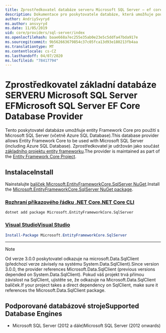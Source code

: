 ```yaml
---
title: Zprostředkovatel databáze serveru Microsoft SQL Server – ef core
description: Dokumentace pro poskytovatele databáze, která umožňuje použití entity Framework Core se serverem Microsoft SQL Server
author: AndriySvyryd
ms.author: ansvyryd
ms.date: 11/05/2019
uid: core/providers/sql-server/index
ms.openlocfilehash: baae668a7ec255e35ab0e23e5c5ddfa47bda917e
ms.sourcegitcommit: 9b562663679854c37c05fca13d93e180213fb4aa
ms.translationtype: MT
ms.contentlocale: cs-CZ
ms.lasthandoff: 04/07/2020
ms.locfileid: "78417794"
---
```

# <a name="microsoft-sql-server-ef-core-database-provider"></a><span data-ttu-id="7cc3d-103">Zprostředkovatel základní databáze SERVERU Microsoft SQL Server EF</span><span class="sxs-lookup"><span data-stu-id="7cc3d-103">Microsoft SQL Server EF Core Database Provider</span></span>

<span data-ttu-id="7cc3d-104">Tento poskytovatel databáze umožňuje entity Framework Core pro použití s Microsoft SQL Server (včetně Azure SQL Database).</span><span class="sxs-lookup"><span data-stu-id="7cc3d-104">This database provider allows Entity Framework Core to be used with Microsoft SQL Server (including Azure SQL Database).</span></span> <span data-ttu-id="7cc3d-105">Zprostředkovatel je udržován jako součást [základního projektu entity frameworku](https://github.com/aspnet/EntityFrameworkCore).</span><span class="sxs-lookup"><span data-stu-id="7cc3d-105">The provider is maintained as part of the [Entity Framework Core Project](https://github.com/aspnet/EntityFrameworkCore).</span></span>

## <a name="install"></a><span data-ttu-id="7cc3d-106">Instalace</span><span class="sxs-lookup"><span data-stu-id="7cc3d-106">Install</span></span>

<span data-ttu-id="7cc3d-107">Nainstalujte [balíček Microsoft.EntityFrameworkCore.SqlServer NuGet](https://www.nuget.org/packages/Microsoft.EntityFrameworkCore.SqlServer/).</span><span class="sxs-lookup"><span data-stu-id="7cc3d-107">Install the [Microsoft.EntityFrameworkCore.SqlServer NuGet package](https://www.nuget.org/packages/Microsoft.EntityFrameworkCore.SqlServer/).</span></span>

### <a name="net-core-cli"></a>[<span data-ttu-id="7cc3d-108">Rozhraní příkazového řádku .NET Core</span><span class="sxs-lookup"><span data-stu-id="7cc3d-108">.NET Core CLI</span></span>](#tab/dotnet-core-cli)

```dotnetcli
dotnet add package Microsoft.EntityFrameworkCore.SqlServer
```

### <a name="visual-studio"></a>[<span data-ttu-id="7cc3d-109">Visual Studio</span><span class="sxs-lookup"><span data-stu-id="7cc3d-109">Visual Studio</span></span>](#tab/vs)

``` powershell
Install-Package Microsoft.EntityFrameworkCore.SqlServer
```

***

> [!NOTE]
> <span data-ttu-id="7cc3d-110">Od verze 3.0.0 poskytovatel odkazuje na microsoft.Data.SqlClient (předchozí verze závisely na systému System.Data.SqlClient).</span><span class="sxs-lookup"><span data-stu-id="7cc3d-110">Since version 3.0.0, the provider references Microsoft.Data.SqlClient (previous versions depended on System.Data.SqlClient).</span></span> <span data-ttu-id="7cc3d-111">Pokud váš projekt trvá přímou závislost na SqlClient, ujistěte se, že odkazuje na Microsoft.Data.SqlClient balíček.</span><span class="sxs-lookup"><span data-stu-id="7cc3d-111">If your project takes a direct dependency on SqlClient, make sure it references the Microsoft.Data.SqlClient package.</span></span>

## <a name="supported-database-engines"></a><span data-ttu-id="7cc3d-112">Podporované databázové stroje</span><span class="sxs-lookup"><span data-stu-id="7cc3d-112">Supported Database Engines</span></span>

* <span data-ttu-id="7cc3d-113">Microsoft SQL Server (2012 a dále)</span><span class="sxs-lookup"><span data-stu-id="7cc3d-113">Microsoft SQL Server (2012 onwards)</span></span>
